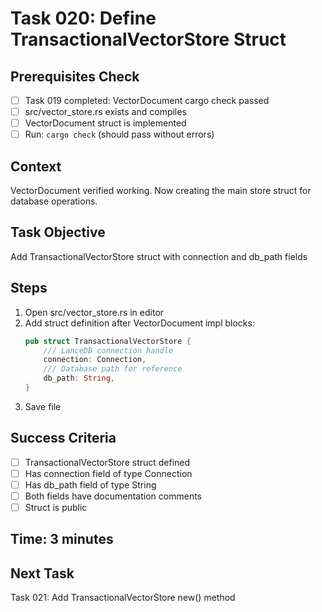 # Task 020: Define TransactionalVectorStore Struct

## Prerequisites Check
- [ ] Task 019 completed: VectorDocument cargo check passed
- [ ] src/vector_store.rs exists and compiles
- [ ] VectorDocument struct is implemented
- [ ] Run: `cargo check` (should pass without errors)

## Context
VectorDocument verified working. Now creating the main store struct for database operations.

## Task Objective
Add TransactionalVectorStore struct with connection and db_path fields

## Steps
1. Open src/vector_store.rs in editor
2. Add struct definition after VectorDocument impl blocks:
   ```rust
   pub struct TransactionalVectorStore {
       /// LanceDB connection handle
       connection: Connection,
       /// Database path for reference
       db_path: String,
   }
   ```
3. Save file

## Success Criteria
- [ ] TransactionalVectorStore struct defined
- [ ] Has connection field of type Connection
- [ ] Has db_path field of type String
- [ ] Both fields have documentation comments
- [ ] Struct is public

## Time: 3 minutes

## Next Task
Task 021: Add TransactionalVectorStore new() method